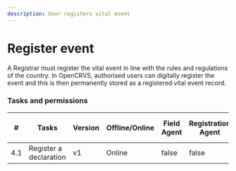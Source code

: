 ```yaml
---
description: User registers vital event
---
```


# Register event

A Registrar must register the vital event in line with the rules and regulations of the country. In OpenCRVS, authorised users can digitally register the event and this is then permanently stored as a registered vital event record.

### Tasks and permissions

<table><thead><tr><th>#</th><th>Tasks</th><th>Version</th><th>Offline/Online</th><th data-type="checkbox">Field Agent</th><th data-type="checkbox">Registration Agent</th><th data-type="checkbox">Registrar</th><th data-type="checkbox">National Registrar</th><th data-type="checkbox">Performance Manager</th><th data-type="checkbox">Local System Admin</th><th data-type="checkbox">National System Admin</th></tr></thead><tbody><tr><td>4.1</td><td>Register a declaration</td><td>v1</td><td>Online</td><td>false</td><td>false</td><td>true</td><td>true</td><td>false</td><td>false</td><td>false</td></tr></tbody></table>
